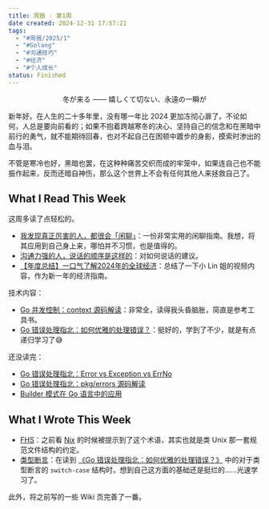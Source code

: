 ```yaml
---
title: 周报 - 第1周
date created: 2024-12-31 17:57:21
tags:
  - "#周报/2025/1"
  - "#Golang"
  - "#沟通技巧"
  - "#经济"
  - "#个人成长"
status: Finished
---
```


<div align="center"><p>冬が来る —— 嬉しくて切ない、永遠の一瞬が</p></div>

新年好。在人生的二十多年里，没有哪一年比 2024 更加冻彻心扉了。不论如何，人总是要向前看的；如果不抱着跨越寒冬的决心、坚持自己的信念和在黑暗中前行的勇气，就不能期待回春，也对不起自己在困顿中踱步的身影，摸索时渗出的血与泪。

不管是寒冷也好，黑暗也罢，在这种种痛苦交织而成的牢笼中，如果连自己也不能振作起来，反而还暗自神伤，那么这个世界上不会有任何其他人来拯救自己了。

## What I Read This Week

这周多读了点轻松的。

- [我发现真正厉害的人，都很会「闲聊」](../Readings/我发现真正厉害的人，都很会「闲聊」.md)：一份非常实用的闲聊指南。我想，将其应用到自己身上来，哪怕并不习惯，也是值得的。
- [沟通力强的人，说话的顺序是这样的](../Readings/沟通力强的人，说话的顺序是这样的.md)：对如何说话的建议。
- [【年度总结】一口气了解2024年的全球经济](../Readings/【年度总结】一口气了解2024年的全球经济.md)：总结了一下小 Lin 姐的视频内容，作为新一年的经济指南。

技术内容：

- [Go 并发控制：context 源码解读](../Readings/Go%20并发控制：context%20源码解读.md)：非常全，读得我头昏脑胀，简直是参考工具书。
- [Go 错误处理指北：如何优雅的处理错误？](../Readings/Go%20错误处理指北：如何优雅的处理错误？.md)：挺好的，学到了不少，就是有点递归学习了😅

还没读完：

- [Go 错误处理指北：Error vs Exception vs ErrNo](../Readings/Go%20错误处理指北：Error%20vs%20Exception%20vs%20ErrNo.md)
- [Go 错误处理指北：pkg/errors 源码解读](../Readings/Go%20错误处理指北：pkg／errors%20源码解读.md)
- [Builder 模式在 Go 语言中的应用](../Readings/Builder%20模式在%20Go%20语言中的应用.md)

## What I Wrote This Week

- [FHS](../Wiki/FHS.md)：之前看 [Nix](../Readings/所以...%20Nix%20到底是什么？.md#^FHS) 的时候被提示到了这个术语，其实也就是类 Unix 那一套规范文件结构的约定。
- [类型断言](../Wiki/类型断言.md)：在读到 [《Go 错误处理指北：如何优雅的处理错误？》](../Readings/Go%20错误处理指北：如何优雅的处理错误？.md) 中的对于类型断言的 `switch-case` 结构时，想到自己这方面的基础还是挺烂的……光速学习了。

此外，将之前写的一些 Wiki 页完善了一番。
